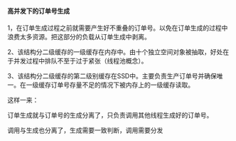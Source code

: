 
#### 高并发下的订单号生成

1，在订单生成过程之前就需要产生好不重叠的订单号。以免在订单生成的过程中浪费太多资源。把这部分的负载从订单生成中剥离。

2、该结构分二级缓存的一级缓存在内存中。由十个独立空间对象被抽取，好处在于并发过程中排队不至于过于紧张（线程池概念）。

3、该结构分二级缓存的第二级别缓存在SSD中。主要负责生产订单号并确保唯一。在一级缓存订单号存量不足的情况下被内存上的一级缓存读取。



这样一来：

订单生成就与订单号的生成分离了，只负责调用其他线程生成好的订单号。

调用与生成也分离了，生成需要一致判断，调用需要分发